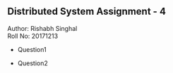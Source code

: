 ## Distributed System Assignment - 4

Author: Rishabh Singhal    
Roll No: 20171213


- Question1


- Question2
